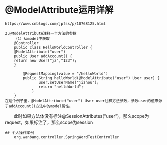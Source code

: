 # @ModelAttribute运用详解
    https://www.cnblogs.com/jpfss/p/10768125.html

    2.@ModelAttribute注释一个方法的参数 
        （1）从model中获取
        @Controller
        public class HelloWorldController {
        @ModelAttribute("user")
        public User addAccount() {
        return new User("jz","123");
        }
        
            @RequestMapping(value = "/helloWorld")
            public String helloWorld(@ModelAttribute("user") User user) {
                   user.setUserName("jizhou");
                   return "helloWorld";
                }
        }
    在这个例子里，@ModelAttribute("user") User user注释方法参数，参数user的值来源于addAccount()方法中的model属性。
　　此时如果方法体没有标注@SessionAttributes("user")，那么scope为request，如果标注了，那么scope为session
    
    ## 个人操作案例
        org.wanbang.controller.SpringWordTestController